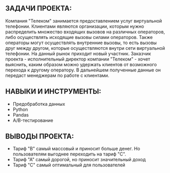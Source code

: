## ЗАДАЧИ ПРОЕКТА: 
Компания "Телеком" занимается предоставлением услуг виртуальной телефонии. Клиентами являются организации, которым нужно распределить множество входящих вызовов на 
различных операторов, либо осуществлять исходящие вызовы силами операторов. Также операторы могут осуществлять внутренние вызовы, то есть вызовы друг между другом, 
которые осуществляются внутри сети виртуальной телефонии.
На данный рынок приходит новый участник. Заказчик проекта - исполнительный директор компании "Телеком" - хочет выяснить, каким образом можно удержать клиентов от 
возможного перехода к другому оператору. В дальнейшем полученные данные он передаст менеджерам по работе с клиентами.

## НАВЫКИ И ИНСТРУМЕНТЫ:
* Предобработка данных
* Python
* Pandas
* A/B-тестирование

## ВЫВОДЫ ПРОЕКТА:
* Тариф "В" самый массовый и приносит больше денег. Но пользователям выгоднее переходить на тариф "С".
* Тариф "А" самый дорогой, но приносит значительный доход
* Тариф "С" самый оптимальный для пользователей
